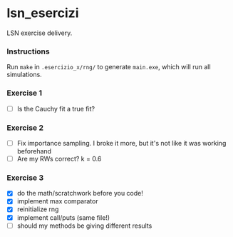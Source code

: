 # lsn_esercizi

LSN exercise delivery.

### Instructions

Run `make` in `.esercizio_x/rng/` to generate `main.exe`, which will run all simulations.

### Exercise 1

 - [ ] Is the Cauchy fit a true fit?

### Exercise 2

 - [ ] Fix importance sampling. I broke it more, but it's not like it was working beforehand
 - [ ] Are my RWs correct? k = 0.6

### Exercise 3

 - [x] do the math/scratchwork before you code!
 - [x] implement max comparator
 - [x] reinitialize rng
 - [x] implement call/puts (same file!)
 - [ ] should my methods be giving different results
